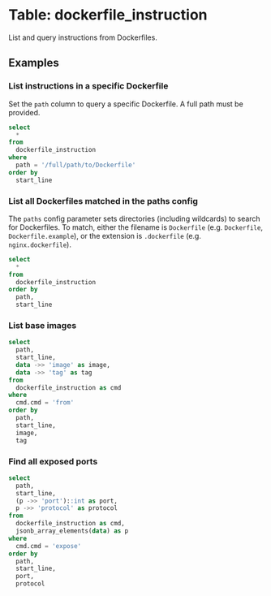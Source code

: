 # Table: dockerfile_instruction

List and query instructions from Dockerfiles.

## Examples

### List instructions in a specific Dockerfile

Set the `path` column to query a specific Dockerfile. A full path must be provided.

```sql
select
  *
from
  dockerfile_instruction
where
  path = '/full/path/to/Dockerfile'
order by
  start_line
```

### List all Dockerfiles matched in the paths config

The `paths` config parameter sets directories (including wildcards) to search
for Dockerfiles. To match, either the filename is `Dockerfile` (e.g.
`Dockerfile`, `Dockerfile.example`), or the extension is `.dockerfile` (e.g.
`nginx.dockerfile`).

```sql
select
  *
from
  dockerfile_instruction
order by
  path,
  start_line
```

### List base images

```sql
select
  path,
  start_line,
  data ->> 'image' as image,
  data ->> 'tag' as tag
from
  dockerfile_instruction as cmd
where
  cmd.cmd = 'from'
order by
  path,
  start_line,
  image,
  tag
```

### Find all exposed ports

```sql
select
  path,
  start_line,
  (p ->> 'port')::int as port,
  p ->> 'protocol' as protocol
from
  dockerfile_instruction as cmd,
  jsonb_array_elements(data) as p
where
  cmd.cmd = 'expose'
order by
  path,
  start_line,
  port,
  protocol
```
